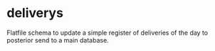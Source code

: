 # deliverys
Flatfile schema to update a simple register of deliveries of the day to posterior send to a main database.
